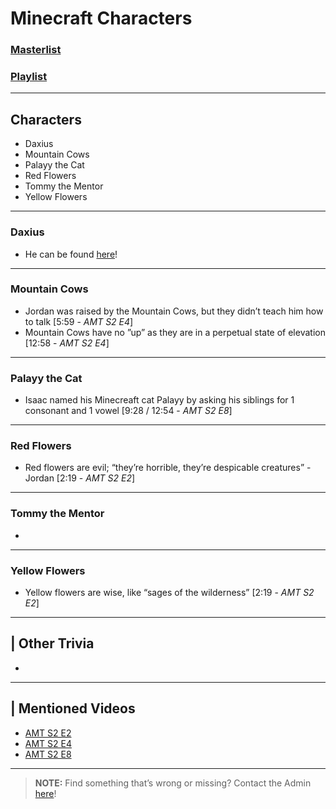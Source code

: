 # Minecraft Characters  
### [Masterlist]()
### [Playlist]()

----

## Characters
- Daxius
- Mountain Cows
- Palayy the Cat
- Red Flowers
- Tommy the Mentor
- Yellow Flowers

----

### Daxius
- He can be found [here](6.Characters/Daxius.md)!

----

### Mountain Cows
- Jordan was raised by the Mountain Cows, but they didn’t teach him how to talk \[5:59 - *AMT S2 E4*]
- Mountain Cows have no ”up” as they are in a perpetual state of elevation \[12:58 - *AMT S2 E4*]

----

### Palayy the Cat
- Isaac named his Minecreaft cat Palayy by asking his siblings for 1 consonant and 1 vowel \[9:28 / 12:54 - *AMT S2 E8*]

----

### Red Flowers
- Red flowers are evil; “they’re horrible, they’re despicable creatures” - Jordan \[2:19 - *AMT S2 E2*]

----

### Tommy the Mentor
- 

----

### Yellow Flowers
- Yellow flowers are wise, like “sages of the wilderness” \[2:19 - *AMT S2 E2*]

----

## | Other Trivia  
- 

----

## | Mentioned Videos
- [AMT S2 E2](https://youtu.be/uzu9DVzDVnk)
- [AMT S2 E4](https://youtu.be/JbWQ1MCyLVQ)
- [AMT S2 E8](https://youtu.be/YEjtw19HRlo)

----

> **NOTE:** Find something that’s wrong or missing? Contact the Admin [here](../chapter_2.md)!
